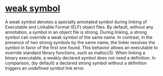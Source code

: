 # [weak symbol](https://en.wikipedia.org/wiki/Weak_symbol)

A weak symbol denotes a specially annotated symbol during linking of Executable and Linkable Format (ELF) object files. By default, without any annotation, a symbol in an object file is strong. During linking, a strong symbol can override a weak symbol of the same name. In contrast, in the presence of two strong symbols by the same name, the linker resolves the symbol in favor of the first one found. This behavior allows an executable to override standard library functions, such as malloc(3). When linking a binary executable, a weakly declared symbol does not need a definition. In comparison, (by default) a declared strong symbol without a definition triggers an undefined symbol link error.
